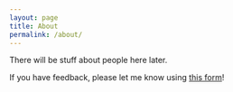 ```yaml
---
layout: page
title: About
permalink: /about/
---
```


There will be stuff about people here later.

If you have feedback, please let me know using <a href='https://forms.gle/H2VMopAN7gtaRrG5A' target="_blank">this form</a>!